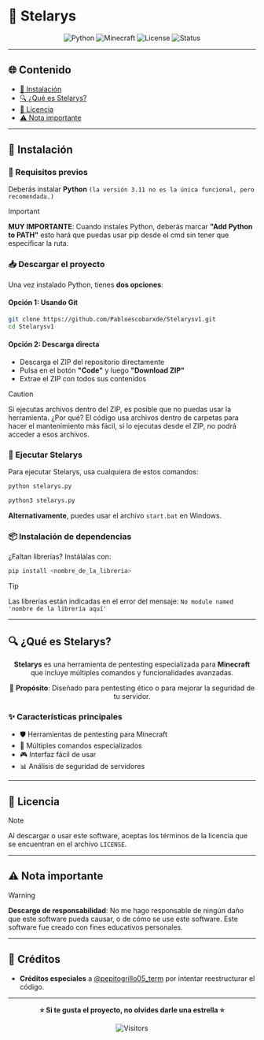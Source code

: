 # 👀 Stelarys

<div align="center">

![Python](https://img.shields.io/badge/Python-3776AB?style=for-the-badge&logo=python&logoColor=white)
![Minecraft](https://img.shields.io/badge/Minecraft-62B47A?style=for-the-badge&logo=minecraft&logoColor=white)
![License](https://img.shields.io/badge/License-Custom-red?style=for-the-badge)
![Status](https://img.shields.io/badge/Status-Active-brightgreen?style=for-the-badge)

</div>

---

## 🌐 Contenido

- [📁 Instalación](#-instalación)
- [🔍 ¿Qué es Stelarys?](#-qué-es-stelarys)
- [📜 Licencia](#-licencia)
- [⚠️ Nota importante](#️-nota-importante)

---

## 📁 Instalación

### 🐍 Requisitos previos

Deberás instalar **Python** `(la versión 3.11 no es la única funcional, pero recomendada.)`

> [!IMPORTANT]
> **MUY IMPORTANTE**: Cuando instales Python, deberás marcar **"Add Python to PATH"** esto hará que puedas usar pip desde el cmd sin tener que especificar la ruta.

### 📥 Descargar el proyecto

Una vez instalado Python, tienes **dos opciones**:

#### Opción 1: Usando Git
```bash
git clone https://github.com/Pabloescobarxde/Stelarysv1.git
cd Stelarysv1
```

#### Opción 2: Descarga directa
- Descarga el ZIP del repositorio directamente
- Pulsa en el botón **"Code"** y luego **"Download ZIP"**
- Extrae el ZIP con todos sus contenidos

> [!CAUTION]
> Si ejecutas archivos dentro del ZIP, es posible que no puedas usar la herramienta. ¿Por qué? El código usa archivos dentro de carpetas para hacer el mantenimiento más fácil, si lo ejecutas desde el ZIP, no podrá acceder a esos archivos.

### 🚀 Ejecutar Stelarys

Para ejecutar Stelarys, usa cualquiera de estos comandos:

```bash
python stelarys.py
```
```bash
python3 stelarys.py
```

**Alternativamente**, puedes usar el archivo `start.bat` en Windows.

### 📦 Instalación de dependencias

¿Faltan librerías? Instálalas con:

```bash
pip install <nombre_de_la_libreria>
```

> [!TIP]
> Las librerías están indicadas en el error del mensaje: `No module named 'nombre de la librería aquí'`

---

## 🔍 ¿Qué es Stelarys?

<div align="center">

**Stelarys** es una herramienta de pentesting especializada para **Minecraft** que incluye múltiples comandos y funcionalidades avanzadas.

🎯 **Propósito**: Diseñado para pentesting ético o para mejorar la seguridad de tu servidor.

</div>

### ✨ Características principales

- 🛡️ Herramientas de pentesting para Minecraft
- 🔧 Múltiples comandos especializados  
- 🎮 Interfaz fácil de usar
- 📊 Análisis de seguridad de servidores

---

## 📜 Licencia

> [!NOTE]
> Al descargar o usar este software, aceptas los términos de la licencia que se encuentran en el archivo `LICENSE`.

---

## ⚠️ Nota importante

> [!WARNING]
> **Descargo de responsabilidad**: No me hago responsable de ningún daño que este software pueda causar, o de cómo se use este software. Este software fue creado con fines educativos personales.

---

## 🙏 Créditos

- **Créditos especiales** a [@pepitogrillo05_term](https://github.com/pepitogrillo05_term) por intentar reestructurar el código.

---

<div align="center">

**⭐ Si te gusta el proyecto, no olvides darle una estrella ⭐**

![Visitors](https://visitor-badge.laobi.icu/badge?page_id=Pabloescobarxde.Stelarysv1)

</div>
